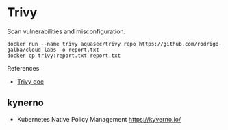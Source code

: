 # Trivy

Scan vulnerabilities and misconfiguration.

```
docker run --name trivy aquasec/trivy repo https://github.com/rodrigo-galba/cloud-labs -o report.txt
docker cp trivy:report.txt report.txt
```

References
- [Trivy doc](https://aquasecurity.github.io/trivy/v0.42/)

## kynerno

- Kubernetes Native Policy Management
https://kyverno.io/